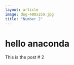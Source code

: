 ```yaml
---
layout: article
image: dog-400x250.jpg
title: "Number 2"
---
```


# hello anaconda

This is the post # 2
